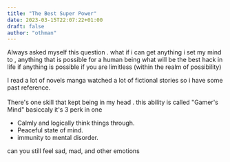 ```yaml
---
title: "The Best Super Power"
date: 2023-03-15T22:07:22+01:00
draft: false
author: "othman"
---
```


Always asked myself this question .
what if i can get anything i set my mind to , anything that is possible for a human being
what will be the best hack in life if anything is possible if you are limitless (within the realm of
possibility)

I read a lot of novels manga watched a lot of fictional stories so i have some past reference. <br><br>
There's one skill that kept being in my head .
this ability is called "Gamer's Mind" basiccaly it's 3 perk in one

- Calmly and logically think things through.
- Peaceful state of mind.
- immunity to mental disorder.

can you still feel sad, mad, and other emotions
